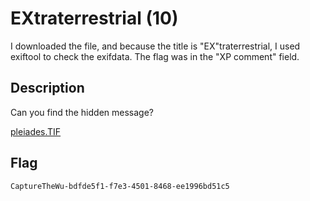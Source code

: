 # EXtraterrestrial (10)
I downloaded the file, and because the title is "EX"traterrestrial, I used exiftool to check the exifdata. The flag was in the "XP comment" field.

## Description

Can you find the hidden message?

[pleiades.TIF](ChallengeFiles/pleiades.TIF)


## Flag
```
CaptureTheWu-bdfde5f1-f7e3-4501-8468-ee1996bd51c5
```